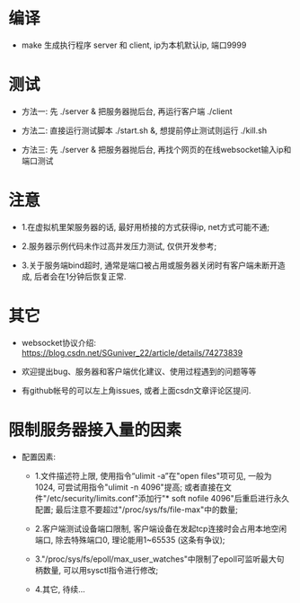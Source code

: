# 编译

* make 生成执行程序 server 和 client, ip为本机默认ip, 端口9999

# 测试

* 方法一: 先 ./server & 把服务器抛后台, 再运行客户端 ./client

* 方法二: 直接运行测试脚本 ./start.sh &, 想提前停止测试则运行 ./kill.sh

* 方法三: 先 ./server & 把服务器抛后台, 再找个网页的在线websocket输入ip和端口测试

# 注意

* 1.在虚拟机里架服务器的话, 最好用桥接的方式获得ip, net方式可能不通;

* 2.服务器示例代码未作过高并发压力测试, 仅供开发参考;

* 3.关于服务端bind超时, 通常是端口被占用或服务器关闭时有客户端未断开造成, 后者会在1分钟后恢复正常.

# 其它

* websocket协议介绍: https://blog.csdn.net/SGuniver_22/article/details/74273839

* 欢迎提出bug、服务器和客户端优化建议、使用过程遇到的问题等等

* 有github帐号的可以左上角issues, 或者上面csdn文章评论区提问.

# 限制服务器接入量的因素

* 配置因素:
  * 1.文件描述符上限, 使用指令“ulimit -a”在"open files"项可见, 一般为1024, 可尝试用指令"ulimit -n 4096"提高; 或者直接在文件"/etc/security/limits.conf"添加行"* soft nofile 4096"后重启进行永久配置; 最后注意不要超过"/proc/sys/fs/file-max"中的数量;

  * 2.客户端测试设备端口限制, 客户端设备在发起tcp连接时会占用本地空闲端口, 除去特殊端口0, 理论能用1~65535 (这条有争议);

  * 3."/proc/sys/fs/epoll/max_user_watches"中限制了epoll可监听最大句柄数量, 可以用sysctl指令进行修改;

  * 4.其它, 待续...
